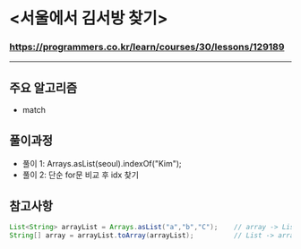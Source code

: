 # <서울에서 김서방 찾기>
### https://programmers.co.kr/learn/courses/30/lessons/129189

***

## 주요 알고리즘
* match

## 풀이과정
* 풀이 1: Arrays.asList(seoul).indexOf("Kim");
* 풀이 2: 단순 for문 비교 후 idx 찾기

## 참고사항
```java
List<String> arrayList = Arrays.asList("a","b","C");    // array -> List
String[] array = arrayList.toArray(arrayList);          // List -> array
```